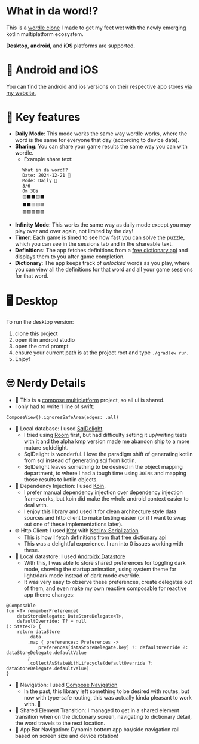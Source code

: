 # What in da word!?

This is a [wordle clone](https://www.nytimes.com/games/wordle/index.html) I made to get my feet wet with the newly
emerging kotlin multiplatform ecosystem.

**Desktop**, **android**, and **iOS** platforms are supported.

# 📱 Android and iOS

You can find the android and ios versions on their respective app
stores [via my website.](https://www.minutesock.com/what_in_da_word.html)

# 🔑 Key features

* **Daily Mode**: This mode works the same way wordle works, where the word is the same for everyone that day (according
  to device date).
* **Sharing**: You can share your game results the same way you can with wordle.
    * Example share text:

```
      What in da word!?
      Date: 2024-12-21 📅
      Mode: Daily 📆
      3/6
      0m 38s
      🟨⬛⬛🟨⬛
      ⬛⬛🟨🟨🟩
      🟩🟩🟩🟩🟩
``` 

* **Infinity Mode**: This works the same way as daily mode except you may play over and over again, not limited by the
  day!
* **Timer**: Each game is timed to see how fast you can solve the puzzle, which you can see in the sessions tab and in
  the shareable text.
* **Definitions**: The app fetches definitions from a [free dictionary api](https://dictionaryapi.dev/) and displays
  them to you after game completion.
* **Dictionary**: The app keeps track of *unlocked* words as you play, where you can view all the definitions for that
  word and all your game sessions for that word.

# 🖥️ Desktop

To run the desktop version:

1. clone this project
2. open it in android studio
3. open the cmd prompt
4. ensure your current path is at the project root and type `./gradlew run`.
5. Enjoy!

# 🤓 Nerdy Details

* 👤 This is a [compose multiplatform](https://www.jetbrains.com/compose-multiplatform/) project, so all ui is shared.
* I only had to write 1 line of swift:

```
ComposeView().ignoresSafeArea(edges: .all)
```

* 💾 Local database: I used [SqlDelight](https://sqldelight.github.io/sqldelight/2.0.2/).
    * I tried using [Room](https://developer.android.com/training/data-storage/room/) first, but had difficulty setting
      it up/writing tests with it and the alpha kmp version made me abandon ship to a more mature sqldelight.
    * SqlDelight is wonderful. I love the paradigm shift of generating kotlin from sql instead of generating sql from
      kotlin.
    * SqlDelight leaves something to be desired in the object mapping department, to where I had a tough time using
      `JOIN`s and mapping those results to kotlin objects.
* 💉 Dependency Injection: I used [Koin](https://insert-koin.io/).
    * I prefer manual dependency injection over dependency injection frameworks, but koin did make the whole android
      context easier to deal with.
    * I enjoy this library and used it for clean architecture style data sources and http client to make testing
      easier (or if I want to swap out one of these implementations later).
* 🌐 Http Client: I used [Ktor](https://ktor.io/)
  with [Kotlinx Serialization](https://kotlinlang.org/docs/serialization.html)
    * This is how I fetch definitions from [that free dictionary api](https://dictionaryapi.dev/)
    * This was a delightful experience. I ran into 0 issues working with these.
* 💾 Local datastore: I used [Androidx Datastore](https://developer.android.com/topic/libraries/architecture/datastore)
    * With this, I was able to store shared preferences for toggling dark mode, showing the startup animation, using
      system theme for light/dark mode instead of dark mode override.
    * It was very easy to observe these preferences, create delegates out of them, and even make my own reactive
      composable for reactive app theme changes:

```
@Composable
fun <T> rememberPreference(
    dataStoreDelegate: DataStoreDelegate<T>,
    defaultOverride: T? = null
): State<T> {
    return dataStore
        .data
        .map { preferences: Preferences ->
            preferences[dataStoreDelegate.key] ?: defaultOverride ?: dataStoreDelegate.defaultValue
        }
        .collectAsStateWithLifecycle(defaultOverride ?: dataStoreDelegate.defaultValue)
}
```

* 🧭 Navigation: I used [Compose Navigation](https://developer.android.com/develop/ui/compose/navigation)
    * In the past, this library left something to be desired with routes, but now with type-safe routing, this was
      actually kinda pleasant to work with. 🌟
* 💫 Shared Element Transition: I managed to get in a shared element transition when on the dictionary screen, navigating
  to dictionary detail, the word travels to the next location.
* 🍫 App Bar Navigation: Dynamic bottom app bar/side navigation rail based on screen size and device rotation!